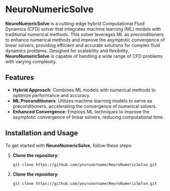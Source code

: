 # NeuroNumericSolve

**NeuroNumericSolve** is a cutting-edge hybrid Computational Fluid Dynamics (CFD) solver that integrates machine learning (ML) models with traditional numerical methods. This solver leverages ML as preconditioners to enhance numerical methods and improve the asymptotic convergence of linear solvers, providing efficient and accurate solutions for complex fluid dynamics problems. Designed for scalability and flexibility, **NeuroNumericSolve** is capable of handling a wide range of CFD problems with varying complexity.

## Features

- **Hybrid Approach**: Combines ML models with numerical methods to optimize performance and accuracy.
- **ML Preconditioners**: Utilizes machine learning models to serve as preconditioners, accelerating the convergence of numerical solvers.
- **Enhanced Convergence**: Employs ML techniques to improve the asymptotic convergence of linear solvers, reducing computational time.

## Installation and Usage

To get started with **NeuroNumericSolve**, follow these steps:

1. **Clone the repository**:
   ```bash
   git clone https://github.com/yourusername/NeuroNumericSolve.git
2. **Clone the repository**:
   ```bash
   git clone https://github.com/yourusername/NeuroNumericSolve.git
